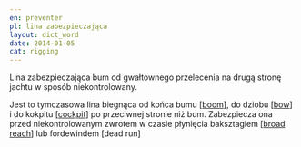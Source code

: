 ```yaml
---
en: preventer
pl: lina zabezpieczająca
layout: dict_word
date: 2014-01-05
cat: rigging
---
```


Lina zabezpieczająca bum od gwałtownego przelecenia na drugą stronę jachtu w sposób niekontrolowany.  

Jest to tymczasowa lina biegnąca od końca bumu [[boom](/dict/boom.html)], do dziobu [[bow](/dict/bow.html)] 
i do kokpitu [[cockpit](/dict/cockpit.html)] po przeciwnej stronie niż bum. 
Zabezpiecza ona przed niekontrolowanym zwrotem w czasie płynięcia baksztagiem [[broad reach](/dict/broad-reach.html)] lub fordewindem [dead run]